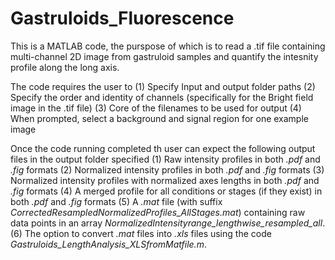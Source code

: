 # Gastruloids_Fluorescence

This is a MATLAB code, the purspose of which is to read a .tif file containing multi-channel 2D image from gastruloid samples and quantify the intesnity profile along the long axis. 

The code requires the user to 
(1) Specify Input and output folder paths
(2) Specify the order and identity of channels (specifically for the Bright field image in the .tif file)
(3) Core of the filenames to be used for output
(4) When prompted, select a background and signal region for one example image

Once the code running completed th user can expect the following output files in the output folder specified
(1) Raw intensity profiles in both _.pdf_ and _.fig_ formats
(2) Normalized intensity profiles in both _.pdf_ and _.fig_ formats
(3) Normalized intensity profiles with normalized axes lengths in both _.pdf_ and _.fig_ formats
(4) A merged profile for all conditions or stages (if they exist) in both _.pdf_ and _.fig_ formats
(5) A _.mat_ file (with suffix _CorrectedResampledNormalizedProfiles_AllStages.mat_) containing raw data points in an array _NormalizedIntensityrange_lengthwise_resampled_all_.
(6) The option to convert _.mat_ files into _.xls_ files using the code _Gastruloids_LengthAnalysis_XLSfromMatfile.m_.
